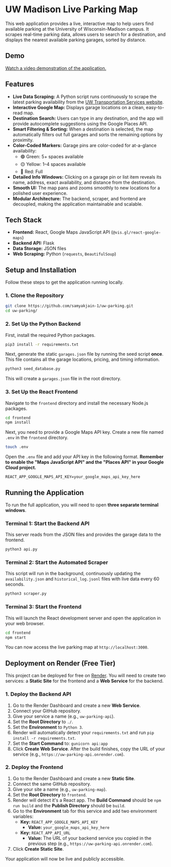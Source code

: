 # UW Madison Live Parking Map

This web application provides a live, interactive map to help users find available parking at the University of Wisconsin-Madison campus. It scrapes real-time parking data, allows users to search for a destination, and displays the nearest available parking garages, sorted by distance.

## Demo

[Watch a video demonstration of the application.](./video/demo.mov)

## Features

- **Live Data Scraping:** A Python script runs continuously to scrape the latest parking availability from the [UW Transportation Services website](https://transportation.wisc.edu/parking-lots/lot-occupancy-count/).
- **Interactive Google Map:** Displays garage locations on a clean, easy-to-read map.
- **Destination Search:** Users can type in any destination, and the app will provide autocomplete suggestions using the Google Places API.
- **Smart Filtering & Sorting:** When a destination is selected, the map automatically filters out full garages and sorts the remaining options by proximity.
- **Color-Coded Markers:** Garage pins are color-coded for at-a-glance availability:
    - 🟢 Green: 5+ spaces available  
    - 🟡 Yellow: 1–4 spaces available  
    - 🔴 Red: Full  
- **Detailed Info Windows:** Clicking on a garage pin or list item reveals its name, address, exact availability, and distance from the destination.
- **Smooth UI:** The map pans and zooms smoothly to new locations for a polished user experience.
- **Modular Architecture:** The backend, scraper, and frontend are decoupled, making the application maintainable and scalable.

## Tech Stack

- **Frontend:** React, Google Maps JavaScript API (`@vis.gl/react-google-maps`)
- **Backend API:** Flask
- **Data Storage:** JSON files
- **Web Scraping:** Python (`requests`, `BeautifulSoup`)

## Setup and Installation

Follow these steps to get the application running locally.

### 1. Clone the Repository

```bash
git clone https://github.com/samyakjain-1/uw-parking.git
cd uw-parking/
```

### 2. Set Up the Python Backend

First, install the required Python packages.

```bash
pip3 install -r requirements.txt
```

Next, generate the static `garages.json` file by running the seed script **once**. This file contains all the garage locations, pricing, and timing information.

```bash
python3 seed_database.py
```
This will create a `garages.json` file in the root directory.

### 3. Set Up the React Frontend

Navigate to the `frontend` directory and install the necessary Node.js packages.

```bash
cd frontend
npm install
```

Next, you need to provide a Google Maps API key. Create a new file named `.env` in the `frontend` directory.

```bash
touch .env
```

Open the `.env` file and add your API key in the following format. **Remember to enable the "Maps JavaScript API" and the "Places API" in your Google Cloud project.**

```
REACT_APP_GOOGLE_MAPS_API_KEY=your_google_maps_api_key_here
```

## Running the Application

To run the full application, you will need to open **three separate terminal windows**.

### Terminal 1: Start the Backend API

This server reads from the JSON files and provides the garage data to the frontend.

```bash
python3 api.py
```

### Terminal 2: Start the Automated Scraper

This script will run in the background, continuously updating the `availability.json` and `historical_log.jsonl` files with live data every 60 seconds.

```bash
python3 scraper.py
```

### Terminal 3: Start the Frontend

This will launch the React development server and open the application in your web browser.

```bash
cd frontend
npm start
```

You can now access the live parking map at `http://localhost:3000`.

## Deployment on Render (Free Tier)

This project can be deployed for free on [Render](https://render.com/). You will need to create two services: a **Static Site** for the frontend and a **Web Service** for the backend.

### 1. Deploy the Backend API

1.  Go to the Render Dashboard and create a new **Web Service**.
2.  Connect your GitHub repository.
3.  Give your service a name (e.g., `uw-parking-api`).
4.  Set the **Root Directory** to `./`.
5.  Set the **Environment** to `Python 3`.
6.  Render will automatically detect your `requirements.txt` and run `pip install -r requirements.txt`.
7.  Set the **Start Command** to: `gunicorn api:app`
8.  Click **Create Web Service**. After the build finishes, copy the URL of your service (e.g., `https://uw-parking-api.onrender.com`).

### 2. Deploy the Frontend

1.  Go to the Render Dashboard and create a new **Static Site**.
2.  Connect the same GitHub repository.
3.  Give your site a name (e.g., `uw-parking-map`).
4.  Set the **Root Directory** to `frontend`.
5.  Render will detect it's a React app. The **Build Command** should be `npm run build` and the **Publish Directory** should be `build`.
6.  Go to the **Environment** tab for this service and add two environment variables:
    -   **Key:** `REACT_APP_GOOGLE_MAPS_API_KEY`
        -   **Value:** `your_google_maps_api_key_here`
    -   **Key:** `REACT_APP_API_URL`
        -   **Value:** The URL of your backend service you copied in the previous step (e.g., `https://uw-parking-api.onrender.com`).
7.  Click **Create Static Site**.

Your application will now be live and publicly accessible.
